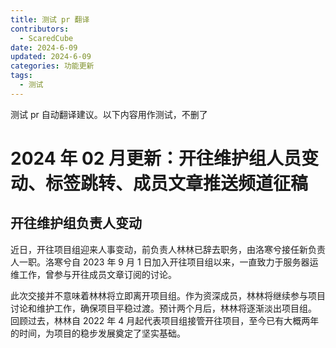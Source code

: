 ```yaml
---
title: 测试 pr 翻译
contributors:
  - ScaredCube
date: 2024-6-09
updated: 2024-6-09
categories: 功能更新
tags:
  - 测试
---
```


测试 pr 自动翻译建议。以下内容用作测试，不删了

# 2024 年 02 月更新：开往维护组人员变动、标签跳转、成员文章推送频道征稿

## 开往维护组负责人变动

近日，开往项目组迎来人事变动，前负责人林林已辞去职务，由洛寒兮接任新负责人一职。洛寒兮自 2023 年 9 月 1 日加入开往项目组以来，一直致力于服务器运维工作，曾参与开往成员文章订阅的讨论。  

此次交接并不意味着林林将立即离开项目组。作为资深成员，林林将继续参与项目讨论和维护工作，确保项目平稳过渡。预计两个月后，林林将逐渐淡出项目组。
回顾过去，林林自 2022 年 4 月起代表项目组接管开往项目，至今已有大概两年的时间，为项目的稳步发展奠定了坚实基础。
